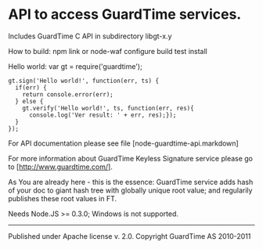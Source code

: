 # API to access GuardTime services.


Includes GuardTime C API in subdirectory libgt-x.y

How to build:
    npm link
or 
    node-waf configure build test install


Hello world:
    var gt = require('guardtime');
    
    gt.sign('Hello world!', function(err, ts) {
      if(err) {
        return console.error(err);
      } else {
        gt.verify('Hello world!', ts, function(err, res){
          console.log('Ver result: ' + err, res);});
      }
    });

For API documentation please see file [node-guardtime-api.markdown]

For more information about GuardTime Keyless Signature service please go to
[http://www.guardtime.com/].

As You are already here - this is the essence:
GuardTime service adds hash of your doc to giant hash tree with globally unique
root value; and regularily publishes these root values in FT.

Needs Node.JS >= 0.3.0; Windows is not supported.

---
Published under Apache license v. 2.0.
Copyright GuardTime AS 2010-2011

